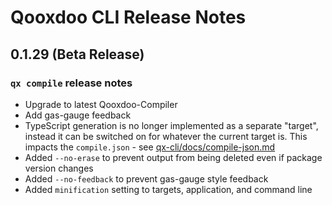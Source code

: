 # Qooxdoo CLI Release  Notes

## 0.1.29 (Beta Release)

### `qx compile` release notes
* Upgrade to latest Qooxdoo-Compiler
* Add gas-gauge feedback
* TypeScript generation is no longer implemented as a separate "target", instead it can be switched on for whatever the current target is.  This impacts the `compile.json` - see [qx-cli/docs/compile-json.md](https://github.com/qooxdoo/qooxdoo-cli/blob/master/docs/compile-json.md#typescript) 
* Added `--no-erase` to prevent output from being deleted even if package version changes
* Added `--no-feedback` to prevent gas-gauge style feedback
* Added `minification` setting to targets, application, and command line

